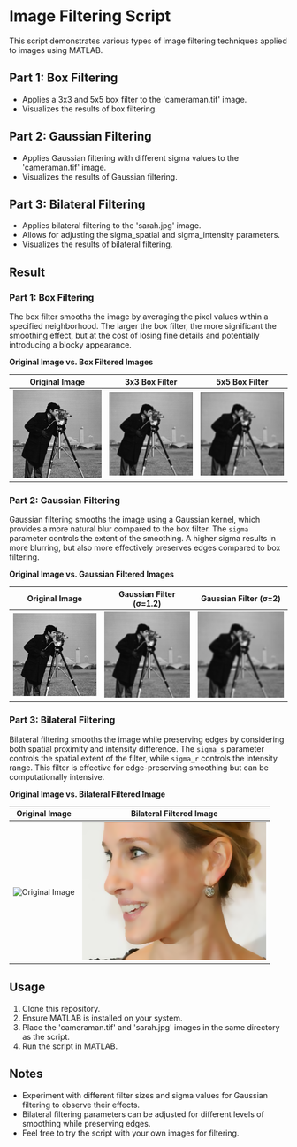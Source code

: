 # Image Filtering Script

This script demonstrates various types of image filtering techniques applied to images using MATLAB.

## Part 1: Box Filtering
- Applies a 3x3 and 5x5 box filter to the 'cameraman.tif' image.
- Visualizes the results of box filtering.

## Part 2: Gaussian Filtering
- Applies Gaussian filtering with different sigma values to the 'cameraman.tif' image.
- Visualizes the results of Gaussian filtering.

## Part 3: Bilateral Filtering
- Applies bilateral filtering to the 'sarah.jpg' image.
- Allows for adjusting the sigma_spatial and sigma_intensity parameters.
- Visualizes the results of bilateral filtering.

## Result

### Part 1: Box Filtering

The box filter smooths the image by averaging the pixel values within a specified neighborhood. The larger the box filter, the more significant the smoothing effect, but at the cost of losing fine details and potentially introducing a blocky appearance.

**Original Image vs. Box Filtered Images**

| Original Image                | 3x3 Box Filter                         | 5x5 Box Filter                         |
|-------------------------------|----------------------------------------|----------------------------------------|
| ![Original Image](results/original_image.png) | ![3x3 Box Filter](results/box_filter_3x3.png) | ![5x5 Box Filter](results/box_filter_5x5.png) |

### Part 2: Gaussian Filtering

Gaussian filtering smooths the image using a Gaussian kernel, which provides a more natural blur compared to the box filter. The `sigma` parameter controls the extent of the smoothing. A higher sigma results in more blurring, but also more effectively preserves edges compared to box filtering.

**Original Image vs. Gaussian Filtered Images**

| Original Image                | Gaussian Filter (σ=1.2)                | Gaussian Filter (σ=2)                  |
|-------------------------------|----------------------------------------|----------------------------------------|
| ![Original Image](results/original_image.png) | ![Gaussian Filter σ=1.2](results/gaussian_filter_sigma_1.2.png) | ![Gaussian Filter σ=2](results/gaussian_filter_sigma_2.png) |

### Part 3: Bilateral Filtering

Bilateral filtering smooths the image while preserving edges by considering both spatial proximity and intensity difference. The `sigma_s` parameter controls the spatial extent of the filter, while `sigma_r` controls the intensity range. This filter is effective for edge-preserving smoothing but can be computationally intensive.

**Original Image vs. Bilateral Filtered Image**

| Original Image                | Bilateral Filtered Image               |
|-------------------------------|----------------------------------------|
| ![Original Image](sarah_original.png) | ![Bilateral Filter](results/sarah_filtered.png) |

## Usage
1. Clone this repository.
2. Ensure MATLAB is installed on your system.
3. Place the 'cameraman.tif' and 'sarah.jpg' images in the same directory as the script.
4. Run the script in MATLAB.

## Notes
- Experiment with different filter sizes and sigma values for Gaussian filtering to observe their effects.
- Bilateral filtering parameters can be adjusted for different levels of smoothing while preserving edges.
- Feel free to try the script with your own images for filtering.
